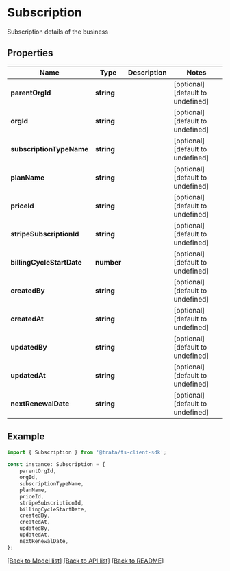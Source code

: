 # Subscription

Subscription details of the business

## Properties

Name | Type | Description | Notes
------------ | ------------- | ------------- | -------------
**parentOrgId** | **string** |  | [optional] [default to undefined]
**orgId** | **string** |  | [optional] [default to undefined]
**subscriptionTypeName** | **string** |  | [optional] [default to undefined]
**planName** | **string** |  | [optional] [default to undefined]
**priceId** | **string** |  | [optional] [default to undefined]
**stripeSubscriptionId** | **string** |  | [optional] [default to undefined]
**billingCycleStartDate** | **number** |  | [optional] [default to undefined]
**createdBy** | **string** |  | [optional] [default to undefined]
**createdAt** | **string** |  | [optional] [default to undefined]
**updatedBy** | **string** |  | [optional] [default to undefined]
**updatedAt** | **string** |  | [optional] [default to undefined]
**nextRenewalDate** | **string** |  | [optional] [default to undefined]

## Example

```typescript
import { Subscription } from '@trata/ts-client-sdk';

const instance: Subscription = {
    parentOrgId,
    orgId,
    subscriptionTypeName,
    planName,
    priceId,
    stripeSubscriptionId,
    billingCycleStartDate,
    createdBy,
    createdAt,
    updatedBy,
    updatedAt,
    nextRenewalDate,
};
```

[[Back to Model list]](../README.md#documentation-for-models) [[Back to API list]](../README.md#documentation-for-api-endpoints) [[Back to README]](../README.md)
